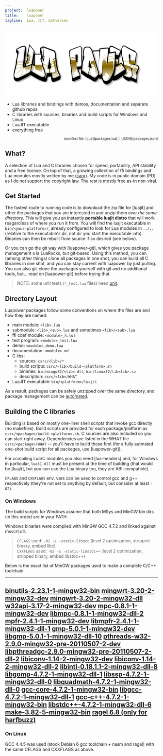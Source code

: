```yaml
---
project:  luapower
title:    luapower
tagline:  Lua, JIT, batteries
---
```


![](luapower.png)

  * Lua libraries and bindings with demos, documentation and separate github repos
  * C libraries with sources, binaries and build scripts for Windows and Linux
  * LuaJIT executable
  * everything free

<div id="package_table" class="package_table"></div>
<div style="width: 100%; text-align: right; font-size: 80%">manifest file: [Lua](packages.lua) | [JSON](packages.json)</div>

## What?

A selection of Lua and C libraries chosen for speed, portability, API stability and a free license.
On top of that, a growing collection of ffi bindings and Lua modules mostly written by me ([capr]).
My code is in public domain (PD) as I do not support the copyright law. The rest is mostly free as-in non-viral.


## Get Started

The fastest route to running code is to download the zip file for [luajit] and other the packages that you are
interested in and unzip them _over the same directory_. This will give you an instantly **portable luajit distro**
that will work reagardless of where you run it from. You will find the luajit executable in `bin/<your-platform>/`,
already configured to look for Lua modules in `../..` (relative to the executable's dir,
not dir you start the executable into). Binaries can then be rebuilt from source if so desired (see below).

Or you can go the git way with [luapower-git], which gives you package management a la LuaRocks, but git-based.
Using this method, you can (among other things) clone all packages in one shot, you can build all C libraries
in one shot, and you can stay current with luapower by just pulling. You can also git-clone the packages yourself
with git and no additional tools, but... read on [luapower-git] before trying that.

> NOTE: some unit tests (`*_test.lua` files) need [unit].

## Directory Layout

Luapower packages follow some conventions on where the files are and how they are named:

  * main module: `<lib>.lua`
  * submodule: `<lib>_<sub>.lua` and sometimes `<lib>/<sub>.lua`
  * ffi cdef module: `<module>_h.lua`
  * test program: `<module>_test.lua`
  * demo: `<module>_demo.lua`
  * documentation: `<module>.md`
  * C libs:
    * sources: `csrc/<lib>/*`
    * build scripts: `csrc/<lib>/build-<platform>.sh`
    * binaries: `bin/mingw32/<lib>.dll`, `bin/linux32/lib<lib>.so`
	 * description: `csrc/<lib>/WHAT`
  * LuaJIT executable: `bin/<platform>/luajit`

As a result, packages can be safely unzipped over the same directory, and package management
can be [automated][luapower command].


## Building the C libraries

Building is based on mostly one-liner shell scripts that invoke gcc directly (no makefiles).
Build scripts are provided for each package/platform as `csrc/<package>/build-<platform>.sh`.
C sources are also included so you can start right away. Dependencies are listed in the WHAT file
`csrc/<package>/WHAT` -- you'll have to build those first (for a fully autmated one-shot build script
for all packages, use [luapower-git]).

For compiling Lua/C modules you also need [lua-headers] and, for Windows in particular, `lua51.dll`
must be present at the time of building (that would be [luajit], but you can use the Lua binary too,
they are ABI-compatible).

`CFLAGS` and `CXXFLAGS` env. vars can be used to control gcc and g++ respectively (they're
not set to anything by default, but consider at least `-O2`).


### On Windows

The build scripts for Windows assume that both MSys and MinGW bin dirs (in this order) are in your PATH.

Windows binaries were compiled with MinGW GCC 4.7.2 and linked against msvcrt.dll.

> `CFLAGS` used: `-O2 -s -static-libgcc` (level 2 optimization, stripped binary, embed libc) \
> `CXXFLAGS` used: `-O2 -s -static-libstdc++` (level 2 optimization, stripped binary, embed libstdc++)

Below is the exact list of MinGW packages used to make a complete C/C++ toolchain.

----
[binutils-2.23.1-1-mingw32-bin](http://sourceforge.net/projects/mingw/files/MinGW/Base/binutils/binutils-2.23.1/binutils-2.23.1-1-mingw32-bin.tar.lzma)
[mingwrt-3.20-2-mingw32-dev](http://sourceforge.net/projects/mingw/files/MinGW/Base/mingw-rt/mingwrt-3.20/mingwrt-3.20-2-mingw32-dev.tar.lzma)
[mingwrt-3.20-2-mingw32-dll](http://sourceforge.net/projects/mingw/files/MinGW/Base/mingw-rt/mingwrt-3.20/mingwrt-3.20-2-mingw32-dll.tar.lzma)
[w32api-3.17-2-mingw32-dev](http://sourceforge.net/projects/mingw/files/MinGW/Base/w32api/w32api-3.17/w32api-3.17-2-mingw32-dev.tar.lzma)
[mpc-0.8.1-1-mingw32-dev](http://sourceforge.net/projects/mingw/files/MinGW/Base/mpc/mpc-0.8.1-1/mpc-0.8.1-1-mingw32-dev.tar.lzma)
[libmpc-0.8.1-1-mingw32-dll-2](http://sourceforge.net/projects/mingw/files/MinGW/Base/mpc/mpc-0.8.1-1/libmpc-0.8.1-1-mingw32-dll-2.tar.lzma)
[mpfr-2.4.1-1-mingw32-dev](http://sourceforge.net/projects/mingw/files/MinGW/Base/mpfr/mpfr-2.4.1-1/mpfr-2.4.1-1-mingw32-dev.tar.lzma)
[libmpfr-2.4.1-1-mingw32-dll-1](http://sourceforge.net/projects/mingw/files/MinGW/Base/mpfr/mpfr-2.4.1-1/libmpfr-2.4.1-1-mingw32-dll-1.tar.lzma)
[gmp-5.0.1-1-mingw32-dev](http://sourceforge.net/projects/mingw/files/MinGW/Base/gmp/gmp-5.0.1-1/gmp-5.0.1-1-mingw32-dev.tar.lzma)
[libgmp-5.0.1-1-mingw32-dll-10](http://sourceforge.net/projects/mingw/files/MinGW/Base/gmp/gmp-5.0.1-1/libgmp-5.0.1-1-mingw32-dll-10.tar.lzma)
[pthreads-w32-2.9.0-mingw32-pre-20110507-2-dev](http://sourceforge.net/projects/mingw/files/MinGW/Base/pthreads-w32/pthreads-w32-2.9.0-pre-20110507-2/pthreads-w32-2.9.0-mingw32-pre-20110507-2-dev.tar.lzma)
[libpthreadgc-2.9.0-mingw32-pre-20110507-2-dll-2](http://sourceforge.net/projects/mingw/files/MinGW/Base/pthreads-w32/pthreads-w32-2.9.0-pre-20110507-2/libpthreadgc-2.9.0-mingw32-pre-20110507-2-dll-2.tar.lzma)
[libiconv-1.14-2-mingw32-dev](http://sourceforge.net/projects/mingw/files/MinGW/Base/libiconv/libiconv-1.14-2/libiconv-1.14-2-mingw32-dev.tar.lzma)
[libiconv-1.14-2-mingw32-dll-2](http://sourceforge.net/projects/mingw/files/MinGW/Base/libiconv/libiconv-1.14-2/libiconv-1.14-2-mingw32-dll-2.tar.lzma)
[libintl-0.18.1.1-2-mingw32-dll-8](http://sourceforge.net/projects/mingw/files/MinGW/Base/gettext/gettext-0.18.1.1-2/libintl-0.18.1.1-2-mingw32-dll-8.tar.lzma)
[libgomp-4.7.2-1-mingw32-dll-1](http://sourceforge.net/projects/mingw/files/MinGW/Base/gcc/Version4/gcc-4.7.2-1/libgomp-4.7.2-1-mingw32-dll-1.tar.lzma)
[libssp-4.7.2-1-mingw32-dll-0](http://sourceforge.net/projects/mingw/files/MinGW/Base/gcc/Version4/gcc-4.7.2-1/libssp-4.7.2-1-mingw32-dll-0.tar.lzma)
[libquadmath-4.7.2-1-mingw32-dll-0](http://sourceforge.net/projects/mingw/files/MinGW/Base/gcc/Version4/gcc-4.7.2-1/libquadmath-4.7.2-1-mingw32-dll-0.tar.lzma)
[gcc-core-4.7.2-1-mingw32-bin](http://sourceforge.net/projects/mingw/files/MinGW/Base/gcc/Version4/gcc-4.7.2-1/gcc-core-4.7.2-1-mingw32-bin.tar.lzma)
[libgcc-4.7.2-1-mingw32-dll-1](http://sourceforge.net/projects/mingw/files/MinGW/Base/gcc/Version4/gcc-4.7.2-1/libgcc-4.7.2-1-mingw32-dll-1.tar.lzma)
[gcc-c++-4.7.2-1-mingw32-bin](http://sourceforge.net/projects/mingw/files/MinGW/Base/gcc/Version4/gcc-4.7.2-1/gcc-c%2B%2B-4.7.2-1-mingw32-bin.tar.lzma)
[libstdc++-4.7.2-1-mingw32-dll-6](http://sourceforge.net/projects/mingw/files/MinGW/Base/gcc/Version4/gcc-4.7.2-1/libstdc%2B%2B-4.7.2-1-mingw32-dll-6.tar.lzma)
[make-3.82-5-mingw32-bin](http://sourceforge.net/projects/mingw/files/MinGW/Extension/make/make-3.82-mingw32/make-3.82-5-mingw32-bin.tar.lzma)
[ragel 6.8 (only for harfbuzz)](http://www.jgoettgens.de/Meine_Bilder_und_Dateien/ragel-vs2012.7z)
----


### On Linux

GCC 4.4.5 was used (stock Debian 6 gcc toolchain + nasm and ragel) with the same CFLAGS and CXXFLAGS as above.


[capr]:              https://github.com/capr
[luapower command]:  luapower-git.html#the-luapower-command
[unit]:              https://github.com/luapower/unit

